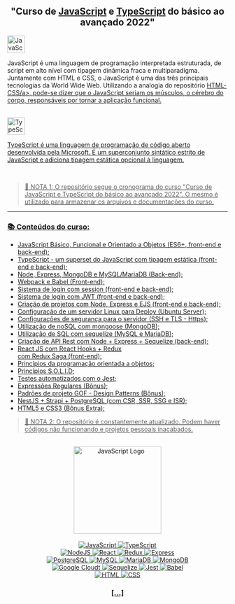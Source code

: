<h2 align="center"> "Curso de <ins>JavaScript</ins> e <ins>TypeScript</ins> do básico ao avançado 2022" </h2>

<img height="40em" alt="JavaScript" src="https://img.shields.io/badge/JavaScript-22272E?style=for-the-badge&logo=javascript&logoColor=F7DF1E"/>
<p> JavaScript é uma linguagem de programação interpretada estruturada, de script em alto nível com tipagem dinâmica fraca e multiparadigma. Juntamente com HTML e CSS, o JavaScript é uma das três principais tecnologias da World Wide Web. Utilizando a analogia do repositório <a href="https://github.com/Pedroo-Nietoo/HTML-CSS">HTML-CSS/a>, pode-se dizer que o JavaScript seriam os músculos, o cérebro do corpo, responsáveis por tornar a aplicação funcional. </p>

<br>

<img height="40em" alt="TypeScript" src="https://img.shields.io/badge/TypeScript-22272E?style=for-the-badge&logo=typescript&logoColor=007ACC"/>
<p> TypeScript é uma linguagem de programação de código aberto desenvolvida pela Microsoft. É um superconjunto sintático estrito de JavaScript e adiciona tipagem estática opcional à linguagem. </p>

<br>

>🛑 NOTA 1: O repositório segue o cronograma do curso "Curso de JavaScript e TypeScript do básico ao avançado 2022". O mesmo é utilizado para armazenar os arquivos e documentações do curso.

<hr>

<h3> 📚 Conteúdos do curso: </h3>
<ul>
   <li>JavaScript Básico, Funcional e Orientado a Objetos (ES6+, front-end e back-end);</li>
   <li>TypeScript - um superset do JavaScript com tipagem estática (front-end e back-end);</li>
   <li>Node, Express, MongoDB e MySQL/MariaDB (Back-end);</li>
   <li>Webpack e Babel (Front-end);</li>
   <li>Sistema de login com session (front-end e back-end);</li>
   <li>Sistema de login com JWT (front-end e back-end);</li>
   <li>Criação de projetos com Node, Express e EJS (front-end e back-end);</li>
   <li>Configuração de um servidor Linux para Deploy (Ubuntu Server);</li>
   <li>Configurações de segurança para o servidor (SSH e TLS - Https);</li>
   <li>Utilização de noSQL com mongoose (MongoDB);</li>
   <li>Utilização de SQL com sequelize (MySQL e MariaDB);</li>
   <li>Criação de API Rest com Node + Express + Sequelize (back-end);</li>
   <li>React JS com React Hooks + Redux</li> com Redux Saga (front-end);</li>
   <li>Princípios da programação orientada a objetos;</li>
   <li>Princípios S.O.L.I.D;</li>
   <li>Testes automatizados com o Jest;</li>
   <li>Expressões Regulares (Bônus);</li>
   <li>Padrões de projeto GOF - Design Patterns (Bônus);</li>
   <li>NestJS + Strapi + PostgreSQL (com CSR, SSR, SSG e ISR);</li>
   <li>HTML5 e CSS3 (Bônus Extra);</li>
</ul>

>🛑 NOTA 2: O repositório é constantemente atualizado. Podem haver códigos não funcionando e projetos pessoais inacabados.

<br>

<div align="center">
<img align="center" height="200em" alt="JavaScript Logo" src="https://user-images.githubusercontent.com/102625628/181043091-729a80c9-e233-46ae-b321-14f660927bc7.png"/>
</div>

<br>

<div align="center">
<img alt="JavaScript" src="https://img.shields.io/badge/JavaScript-22272E?style=for-the-badge&logo=javascript&logoColor=F7DF1E"/>
<img alt="TypeScript" src="https://img.shields.io/badge/TypeScript-22272E?style=for-the-badge&logo=typescript&logoColor=007ACC"/>
<br>
<img alt="NodeJS" src="https://img.shields.io/badge/Node.js-22272E?style=for-the-badge&logo=node.js&logoColor=43853D"/>
<img alt="React" src="https://img.shields.io/badge/React-22272E?style=for-the-badge&logo=react&logoColor=61DAFB"/>
<img alt="Redux" src="https://img.shields.io/badge/Redux-22272E?style=for-the-badge&logo=redux&logoColor=593D88"/>
<img alt="Express" src="https://img.shields.io/badge/Express.js-22272E?style=for-the-badge"/>
<br>
<img alt="PostgreSQL" src="https://img.shields.io/badge/PostgreSQL-22272E?style=for-the-badge&logo=postgresql&logoColor=316192"/>
<img alt="MySQL" src="https://img.shields.io/badge/MySQL-22272E?style=for-the-badge&logo=mysql&logoColor=00758F"/>
<img alt="MariaDB" src="https://img.shields.io/badge/MariaDB-22272E?style=for-the-badge&logo=mariadb&logoColor=003545"/>
<img alt="MongoDB" src="https://img.shields.io/badge/MongoDB-22272E?style=for-the-badge&logo=mongodb&logoColor=4EA94B"/>
<br>
<img alt="Google Cloudt" src="https://img.shields.io/badge/Google_Cloud-22272E?style=for-the-badge&logo=google-cloud&logoColor=4285F4"/>
<img alt="Sequelize" src="https://img.shields.io/badge/sequelize-22272E?style=for-the-badge&logo=sequelize&logoColor=blue"/>
<img alt="Jest" src="https://img.shields.io/badge/Jest-22272E?style=for-the-badge&logo=Jest&logoColor=FFFFFF"/>
<img alt="Babel" src="https://img.shields.io/badge/Babel-22272E?style=for-the-badge&logo=babel&logoColor=F9DC3e"/>
<br>
<img alt="HTML" src="https://img.shields.io/badge/HTML5-22272E?style=for-the-badge&logo=html5&logoColor=E34F26"/>
<img alt="CSS" src="https://img.shields.io/badge/CSS3-22272E?style=for-the-badge&logo=css3&logoColor=1572B6"/>
<h3>[...]</h3>
</div>
